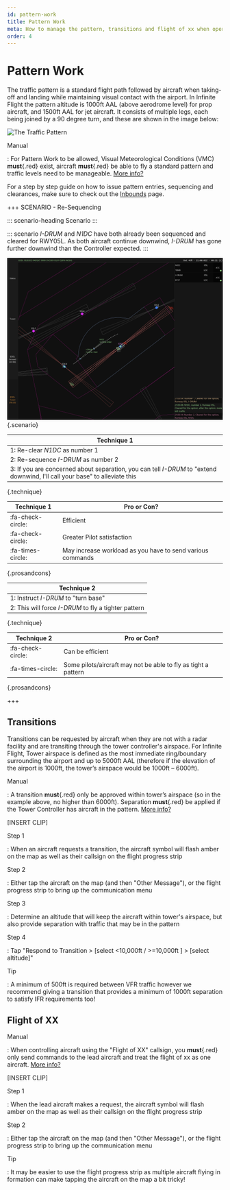 ```yaml
---
id: pattern-work
title: Pattern Work
meta: How to manage the pattern, transitions and flight of xx when operating a tower facility within Infinite Flight.
order: 4
---
```




# Pattern Work

The traffic pattern is a standard flight path followed by aircraft when taking-off and landing while maintaining visual contact with the airport. In Infinite Flight the pattern altitude is 1000ft AAL (above aerodrome level) for prop aircraft, and 1500ft AAL for jet aircraft. It consists of multiple legs, each being joined by a 90 degree turn, and these are shown in the image below:



![The Traffic Pattern](_images/manual/graphics/atc-traffic-pattern.jpg)



Manual

: For Pattern Work to be allowed, Visual Meteorological Conditions (VMC) **must**{.red} exist, aircraft **must**{.red} be able to fly a standard pattern and traffic levels need to be manageable. [More info?](/guide/atc-manual/3.-tower/3.4-pattern-work-transitions-flight-of-xx#3.4.1) 



For a step by step guide on how to issue pattern entries, sequencing and clearances, make sure to check out the [Inbounds](/guide/atc-guide/tower/inbounds) page.



+++ SCENARIO - Re-Sequencing

::: scenario-heading
Scenario
:::

::: scenario
*I-DRUM* and *N1DC* have both already been sequenced and cleared for RWY05L. As both aircraft continue downwind, *I-DRUM* has gone further downwind than the Controller expected.
::: 

![](_images/manual/screens/atcg-pw-downwind.png){.scenario}

| Technique 1                                                  |
| ------------------------------------------------------------ |
| 1: Re-clear *N1DC* as number 1                               |
| 2: Re-sequence *I-DRUM* as number 2                          |
| 3: If you are concerned about separation, you can tell *I-DRUM* to "extend downwind, I'll call your base" to alleviate this |

{.technique}

| Technique 1       | Pro or Con?                                                |
| ----------------- | ---------------------------------------------------------- |
| :fa-check-circle: | Efficient                                                  |
| :fa-check-circle: | Greater Pilot satisfaction                                 |
| :fa-times-circle: | May increase workload as you have to send various commands |

{.prosandcons}




| Technique 2                                          |
| ---------------------------------------------------- |
| 1: Instruct *I-DRUM* to "turn base"                  |
| 2: This will force *I-DRUM* to fly a tighter pattern |

{.technique}

| Technique 2       | Pro or Con?                                                  |
| ----------------- | ------------------------------------------------------------ |
| :fa-check-circle: | Can be efficient                                             |
| :fa-times-circle: | Some pilots/aircraft may not be able to fly as tight a pattern |

{.prosandcons}

+++



## Transitions

Transitions can be requested by aircraft when they are not with a radar facility and are transiting through the tower controller's airspace. For Infinite Flight, Tower airspace is defined as the most immediate ring/boundary surrounding the airport and up to 5000ft AAL (therefore if the elevation of the airport is 1000ft, the tower’s airspace would be 1000ft – 6000ft).



Manual

: A transition **must**{.red} only be approved within tower’s airspace (so in the example above, no higher than 6000ft). Separation **must**{.red} be applied if the Tower Controller has aircraft in the pattern. [More info?](/guide/atc-manual/3.-tower/3.4-pattern-work-transitions-flight-of-xx#3.4.2)



[INSERT CLIP]



Step 1

: When an aircraft requests a transition, the aircraft symbol will flash amber on the map as well as their callsign on the flight progress strip



Step 2

: Either tap the aircraft on the map (and then "Other Message"), or the flight progress strip to bring up the communication menu



Step 3

: Determine an altitude that will keep the aircraft within tower's airspace, but also provide separation with traffic that may be in the pattern



Step 4

: Tap "Respond to Transition > [select <10,000ft / >=10,000ft ] > [select altitude]"



Tip

: A minimum of 500ft is required between VFR traffic however we recommend giving a transition that provides a minimum of 1000ft separation to satisfy IFR requirements too!



## Flight of XX



Manual

: When controlling aircraft using the "Flight of XX" callsign, you **must**{.red} only send commands to the lead aircraft and treat the flight of xx as one aircraft. [More info?](/guide/atc-manual/3.-tower/3.4-pattern-work-transitions-flight-of-xx#3.4.5)



[INSERT CLIP]



Step 1

: When the lead aircraft makes a request, the aircraft symbol will flash amber on the map as well as their callsign on the flight progress strip



Step 2

: Either tap the aircraft on the map (and then "Other Message"), or the flight progress strip to bring up the communication menu 



Tip

: It may be easier to use the flight progress strip as multiple aircraft flying in formation can make tapping the aircraft on the map a bit tricky!